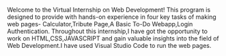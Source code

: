 Welcome to the Virtual Internship on Web Development! This program is designed to provide with hands-on experience in four key tasks of making web pages- Calculator,Tribute Page,A Basic To-Do Webapp,Login Authentication. Throughout this internship,I have got the opportunity to work on HTML,CSS,JAVASCRIPT and gain valuable insights into the field of Web Development.I have used Visual Studio Code to run the web pages.
